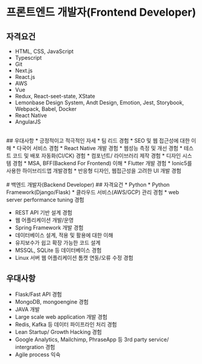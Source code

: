 # 프론트엔드 개발자(Frontend Developer)

## 자격요건
* HTML, CSS, JavaScript
* Typescript
* Git
* Next.js
* React.js
* AWS
* Vue
* Redux, React-seet-state, XState
* Lemonbase Design System, Andt Design, Emotion, Jest, Storybook, Webpack, Babel, Docker
* React Native
* AngularJS
<br>
## 우대사항
* 긍정적이고 적극적인 자세
* 팀 리드 경험
* SEO 및 웹 접근성에 대한 이해
* 다국어 서비스 경험
* React Native 개발 경험
* 웹성능 측정 및 개선 경험
* 테스트 코드 및 배포 자동화(CI/CK) 경험
* 컴포넌트/ 라이브러리 제작 경험
* 디자인 시스템 경험
* MSA, BFF(Backend For Frontend) 이해
* Flutter 개발 경험
* Ionic5를 사용한 하이브리드앱 개발경험
* 반응형 디자인, 웹접근성을 고려한 UI 개발 경험
<br>
<br>
# 백엔드 개발자(Backend Developer)
## 자격요건
* Python
* Python Framework(Django/Flask)
* 클라우드 서비스(AWS/GCP) 관리 경험
* web server performance tuning 경험

* REST API 기반 설계 경험
* 웹 어플리케이션 개발/운영
* Spring Framework 개발 경험
* 데이터베이스 설계, 적용 및 활용에 대한 이해
* 유지보수가 쉽고 확장 가능한 코드 설계
* MSSQL, SQLite 등 데이터베이스 경험
* Linux 서버 웹 어플리케이션 톰캣 연동/오류 수정 경험

## 우대사항
* Flask/Fast API 경험
* MongoDB, mongoengine 경험
* JAVA 개발
* Large scale web application 개발 경험
* Redis, Kafka 등 데이터 파이프라인 처리 경험
* Lean Startup/ Growth Hacking 경험
* Google Analytics, Mailchimp, PhraseApp 등 3rd party service/ intergration 경험
* Agile process 익숙
